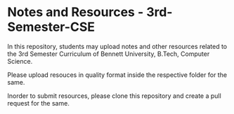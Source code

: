 # Notes and Resources - 3rd-Semester-CSE
In this repository, students may upload notes and other resources related to the 3rd Semester Curriculum of Bennett University, B.Tech, Computer Science.


Please upload resouces in quality format inside the respective folder for the same.

Inorder to submit resources, please clone this repository and create a pull request for the same.
